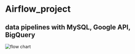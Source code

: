 # Airflow_project
## data pipelines with MySQL, Google API, BigQuery
![flow chart](/../blob/main/Airflow_project.svg)
